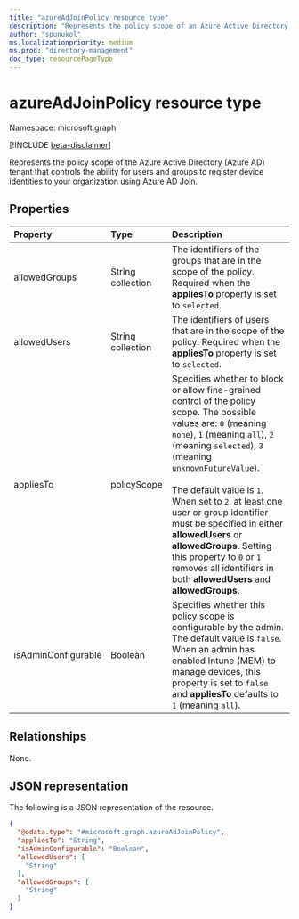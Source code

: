 ```yaml
---
title: "azureAdJoinPolicy resource type"
description: "Represents the policy scope of an Azure Active Directory tenant that controls device registration using Azure AD Join."
author: "spunukol"
ms.localizationpriority: medium
ms.prod: "directory-management"
doc_type: resourcePageType
---
```

# azureAdJoinPolicy resource type

Namespace: microsoft.graph

[!INCLUDE [beta-disclaimer](../../includes/beta-disclaimer.md)]

Represents the policy scope of the Azure Active Directory (Azure AD) tenant that controls the ability for users and groups to register device identities to your organization using Azure AD Join.

## Properties

|Property|Type|Description|
|:---|:---|:---|
|allowedGroups|String collection|The identifiers of the groups that are in the scope of the policy. Required when the **appliesTo** property is set to `selected`. |
|allowedUsers|String collection|The identifiers of users that are in the scope of the policy. Required when the **appliesTo** property is set to `selected`.|
|appliesTo|policyScope|Specifies whether to block or allow fine-grained control of the policy scope. The possible values are: `0` (meaning `none`), `1` (meaning `all`), `2` (meaning `selected`), `3` (meaning `unknownFutureValue`). <br/><br/>The default value is `1`. When set to `2`, at least one user or group identifier must be specified in either **allowedUsers** or **allowedGroups**.  Setting this property to `0` or `1` removes all identifiers in both **allowedUsers** and **allowedGroups**.|
|isAdminConfigurable|Boolean|Specifies whether this policy scope is configurable by the admin. The default value is `false`. When an admin has enabled Intune (MEM) to manage devices, this property is set to `false` and **appliesTo** defaults to `1` (meaning `all`).|

## Relationships

None.

## JSON representation

The following is a JSON representation of the resource.
<!-- {
  "blockType": "resource",
  "@odata.type": "microsoft.graph.azureAdJoinPolicy"
}
-->
``` json
{
  "@odata.type": "#microsoft.graph.azureAdJoinPolicy",
  "appliesTo": "String",
  "isAdminConfigurable": "Boolean",
  "allowedUsers": [
    "String"
  ],
  "allowedGroups": [
    "String"
  ]
}
```
